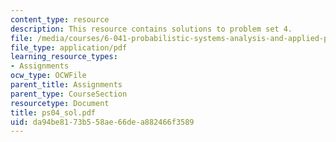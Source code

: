 ```yaml
---
content_type: resource
description: This resource contains solutions to problem set 4.
file: /media/courses/6-041-probabilistic-systems-analysis-and-applied-probability-spring-2006/da94be8173b558ae66dea882466f3589_ps04_sol.pdf
file_type: application/pdf
learning_resource_types:
- Assignments
ocw_type: OCWFile
parent_title: Assignments
parent_type: CourseSection
resourcetype: Document
title: ps04_sol.pdf
uid: da94be81-73b5-58ae-66de-a882466f3589
---
```

